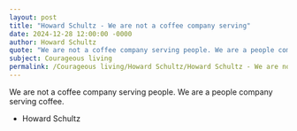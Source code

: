 ```yaml
---
layout: post
title: "Howard Schultz - We are not a coffee company serving"
date: 2024-12-28 12:00:00 -0000
author: Howard Schultz
quote: "We are not a coffee company serving people. We are a people company serving coffee."
subject: Courageous living
permalink: /Courageous living/Howard Schultz/Howard Schultz - We are not a coffee company serving
---
```


We are not a coffee company serving people. We are a people company serving coffee.

- Howard Schultz
